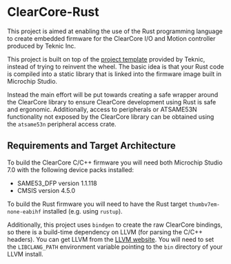 # ClearCore-Rust
This project is aimed at enabling the use of the Rust programming language to create embedded firmware for the ClearCore I/O and Motion controller produced by Teknic Inc.

This project is built on top of the [project template](https://github.com/Teknic-Inc/ClearCore-library) provided by Teknic, instead of trying to reinvent the wheel. The basic idea is that your Rust code is compiled into a static library that is linked into the firmware image built in Microchip Studio. 

Instead the main effort will be put towards creating a safe wrapper around the ClearCore library to ensure ClearCore development using Rust is safe and ergonomic. Additionally, access to peripherals or ATSAME53N functionality not exposed by the ClearCore library can be obtained using the `atsame53n` peripheral access crate.

## Requirements and Target Architecture
To build the ClearCore C/C++ firmware you will need both Microchip Studio 7.0 with the following device packs installed:

* SAME53_DFP version 1.1.118
* CMSIS version 4.5.0

To build the Rust firmware you will need to have the Rust target `thumbv7em-none-eabihf` installed (e.g. using `rustup`). 

Additionally, this project uses `bindgen` to create the raw ClearCore bindings, so there is a build-time dependency on LLVM (for parsing the C/C++ headers). You can get LLVM from the [LLVM website](https://releases.llvm.org/download.html). You will need to set the `LIBCLANG_PATH` environment variable pointing to the `bin` directory of your LLVM install.
